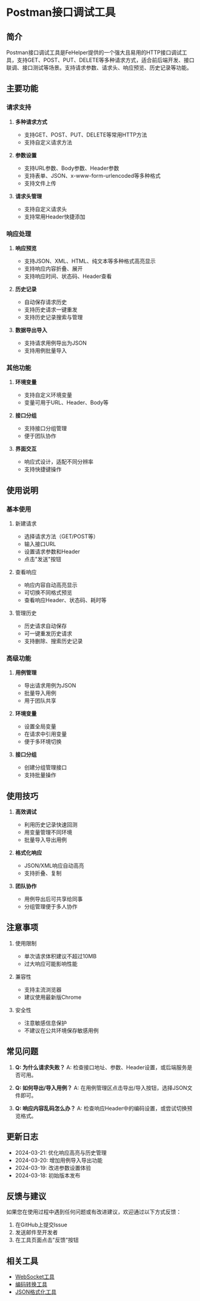 # Postman接口调试工具

## 简介
Postman接口调试工具是FeHelper提供的一个强大且易用的HTTP接口调试工具，支持GET、POST、PUT、DELETE等多种请求方式，适合前后端开发、接口联调、接口测试等场景。支持请求参数、请求头、响应预览、历史记录等功能。

## 主要功能

### 请求支持
1. **多种请求方式**
   - 支持GET、POST、PUT、DELETE等常用HTTP方法
   - 支持自定义请求方法

2. **参数设置**
   - 支持URL参数、Body参数、Header参数
   - 支持表单、JSON、x-www-form-urlencoded等多种格式
   - 支持文件上传

3. **请求头管理**
   - 支持自定义请求头
   - 支持常用Header快捷添加

### 响应处理
1. **响应预览**
   - 支持JSON、XML、HTML、纯文本等多种格式高亮显示
   - 支持响应内容折叠、展开
   - 支持响应时间、状态码、Header查看

2. **历史记录**
   - 自动保存请求历史
   - 支持历史请求一键重发
   - 支持历史记录搜索与管理

3. **数据导出导入**
   - 支持请求用例导出为JSON
   - 支持用例批量导入

### 其他功能
1. **环境变量**
   - 支持自定义环境变量
   - 变量可用于URL、Header、Body等

2. **接口分组**
   - 支持接口分组管理
   - 便于团队协作

3. **界面交互**
   - 响应式设计，适配不同分辨率
   - 支持快捷键操作

## 使用说明

### 基本使用
1. 新建请求
   - 选择请求方法（GET/POST等）
   - 输入接口URL
   - 设置请求参数和Header
   - 点击"发送"按钮

2. 查看响应
   - 响应内容自动高亮显示
   - 可切换不同格式预览
   - 查看响应Header、状态码、耗时等

3. 管理历史
   - 历史请求自动保存
   - 可一键重发历史请求
   - 支持删除、搜索历史记录

### 高级功能
1. **用例管理**
   - 导出请求用例为JSON
   - 批量导入用例
   - 用于团队共享

2. **环境变量**
   - 设置全局变量
   - 在请求中引用变量
   - 便于多环境切换

3. **接口分组**
   - 创建分组管理接口
   - 支持批量操作

## 使用技巧
1. **高效调试**
   - 利用历史记录快速回测
   - 用变量管理不同环境
   - 批量导入导出用例

2. **格式化响应**
   - JSON/XML响应自动高亮
   - 支持折叠、复制

3. **团队协作**
   - 用例导出后可共享给同事
   - 分组管理便于多人协作

## 注意事项
1. 使用限制
   - 单次请求体积建议不超过10MB
   - 过大响应可能影响性能

2. 兼容性
   - 支持主流浏览器
   - 建议使用最新版Chrome

3. 安全性
   - 注意敏感信息保护
   - 不建议在公共环境保存敏感用例

## 常见问题
1. **Q: 为什么请求失败？**
   A: 检查接口地址、参数、Header设置，或后端服务是否可用。

2. **Q: 如何导出/导入用例？**
   A: 在用例管理区点击导出/导入按钮，选择JSON文件即可。

3. **Q: 响应内容乱码怎么办？**
   A: 检查响应Header中的编码设置，或尝试切换预览格式。

## 更新日志
- 2024-03-21: 优化响应高亮与历史管理
- 2024-03-20: 增加用例导入导出功能
- 2024-03-19: 改进参数设置体验
- 2024-03-18: 初始版本发布

## 反馈与建议
如果您在使用过程中遇到任何问题或有改进建议，欢迎通过以下方式反馈：
1. 在GitHub上提交Issue
2. 发送邮件至开发者
3. 在工具页面点击"反馈"按钮

## 相关工具
- [WebSocket工具](../websocket.md)
- [编码转换工具](../en-decode.md)
- [JSON格式化工具](../json-format.md) 